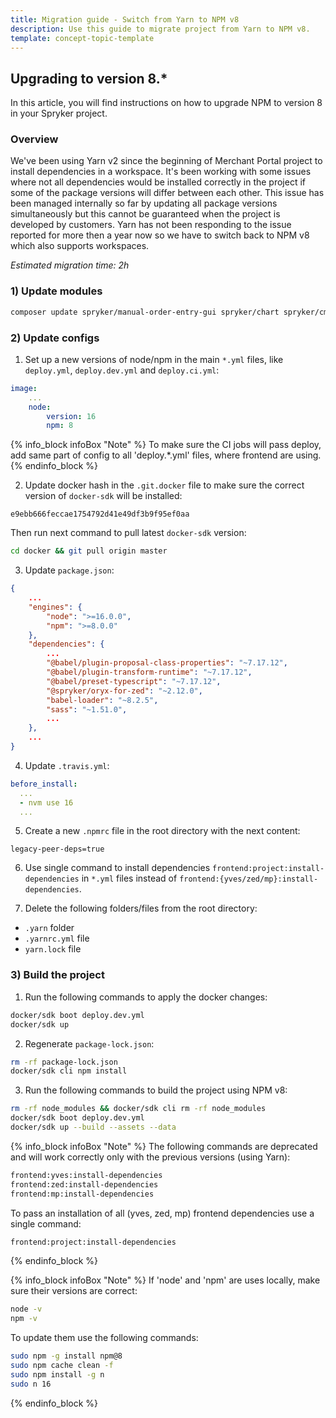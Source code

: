 ```yaml
---
title: Migration guide - Switch from Yarn to NPM v8
description: Use this guide to migrate project from Yarn to NPM v8.
template: concept-topic-template
---
```


## Upgrading to version 8.*

In this article, you will find instructions on how to upgrade NPM to version 8 in your Spryker project.

### Overview

We've been using Yarn v2 since the beginning of Merchant Portal project to install dependencies in a workspace.
It's been working with some issues where not all dependencies would be installed correctly in the project if some of the package versions will differ between each other.
This issue has been managed internally so far by updating all package versions simultaneously but this cannot be guaranteed when the project is developed by customers.
Yarn has not been responding to the issue reported for more then a year now so we have to switch back to NPM v8 which also supports workspaces.

*Estimated migration time: 2h*

### 1) Update modules

```bash
composer update spryker/manual-order-entry-gui spryker/chart spryker/cms-block-category-connector spryker/cms-block-gui spryker/cms-gui spryker/company-business-unit-gui spryker/company-gui spryker/company-role-gui spryker/company-user-gui spryker/content-gui spryker/content-product-gui spryker/content-product-set-gui spryker/dashboard-merchant-portal-gui spryker/discount spryker/gui spryker/gui-table spryker/merchant-profile-merchant-portal-gui spryker/merchant-relationship-sales-order-threshold-gui spryker/price-product-volume-gui spryker/product-list-gui spryker/product-merchant-portal-gui spryker/product-offer-merchant-portal-gui spryker/product-relation-gui spryker/sales-merchant-portal-gui spryker/sales-order-threshold-gui spryker/sales-reclamation-gui spryker/security-merchant-portal-gui spryker/state-machine spryker/user-merchant-portal-gui spryker/zed-ui spryker-shop/product-review-widget spryker-shop/shop-ui
```

### 2) Update configs

1. Set up a new versions of node/npm in the main `*.yml` files, like `deploy.yml`, `deploy.dev.yml` and `deploy.ci.yml`:

```yaml
image:
    ...
    node:
        version: 16
        npm: 8
```

{% info_block infoBox "Note" %}
To make sure the CI jobs will pass deploy, add same part of config to all 'deploy.*.yml' files, where frontend are using.
{% endinfo_block %}

2. Update docker hash in the `.git.docker` file to make sure the correct version of `docker-sdk` will be installed:

```text
e9ebb666feccae1754792d41e49df3b9f95ef0aa
```

Then run next command to pull latest `docker-sdk` version:

```bash
cd docker && git pull origin master
```

3. Update `package.json`:

```json
{
    ...
    "engines": {
        "node": ">=16.0.0",
        "npm": ">=8.0.0"
    },
    "dependencies": {
        ...
        "@babel/plugin-proposal-class-properties": "~7.17.12",
        "@babel/plugin-transform-runtime": "~7.17.12",
        "@babel/preset-typescript": "~7.17.12",
        "@spryker/oryx-for-zed": "~2.12.0",
        "babel-loader": "~8.2.5",
        "sass": "~1.51.0",
        ...
    },
    ...
}
```

4. Update `.travis.yml`:

```yaml
before_install:
  ...
  - nvm use 16
  ...
```

5. Create a new `.npmrc` file in the root directory with the next content: 

```text
legacy-peer-deps=true
```

6. Use single command to install dependencies `frontend:project:install-dependencies` in `*.yml` files instead of `frontend:{yves/zed/mp}:install-dependencies`.

7. Delete the following folders/files from the root directory:

- `.yarn` folder
- `.yarnrc.yml` file
- `yarn.lock` file

### 3) Build the project

1. Run the following commands to apply the docker changes:

```bash
docker/sdk boot deploy.dev.yml
docker/sdk up
```

2. Regenerate `package-lock.json`: 

```bash
rm -rf package-lock.json
docker/sdk cli npm install
```

3. Run the following commands to build the project using NPM v8:

```bash
rm -rf node_modules && docker/sdk cli rm -rf node_modules
docker/sdk boot deploy.dev.yml
docker/sdk up --build --assets --data
```

{% info_block infoBox "Note" %}
The following commands are deprecated and will work correctly only with the previous versions (using Yarn):

```bash
frontend:yves:install-dependencies
frontend:zed:install-dependencies
frontend:mp:install-dependencies
```

To pass an installation of all (yves, zed, mp) frontend dependencies use a single command: 

```bash
frontend:project:install-dependencies
```
{% endinfo_block %}

{% info_block infoBox "Note" %}
If 'node' and 'npm' are uses locally, make sure their versions are correct:

```bash
node -v
npm -v
```

To update them use the following commands:

```bash
sudo npm -g install npm@8
sudo npm cache clean -f
sudo npm install -g n
sudo n 16
```
{% endinfo_block %}
